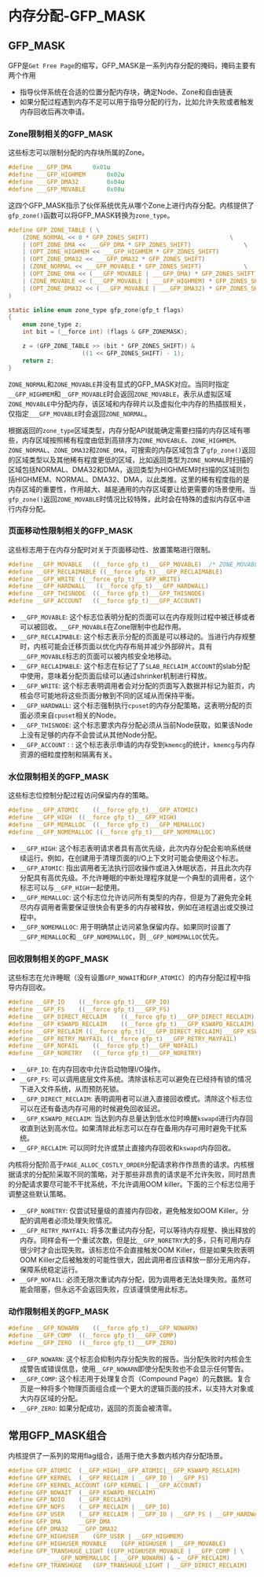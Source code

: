 # 内存分配-GFP_MASK

## GFP_MASK

GFP是`Get Free Page`的缩写，GFP_MASK是一系列内存分配的掩码，掩码主要有两个作用

- 指导伙伴系统在合适的位置分配内存块，确定Node、Zone和自由链表
- 如果分配过程遇到内存不足可以用于指导分配的行为，比如允许失败或者触发内存回收后再次申请。

### Zone限制相关的GFP_MASK

这些标志可以限制分配的内存块所属的Zone。

```c
#define ___GFP_DMA		0x01u
#define ___GFP_HIGHMEM		0x02u
#define ___GFP_DMA32		0x04u
#define ___GFP_MOVABLE		0x08u
```

这四个GFP_MASK指示了伙伴系统优先从哪个Zone上进行内存分配。内核提供了`gfp_zone()`函数可以将GFP_MASK转换为`zone_type`。

```c
#define GFP_ZONE_TABLE ( \
    (ZONE_NORMAL << 0 * GFP_ZONES_SHIFT)				       \
    | (OPT_ZONE_DMA << ___GFP_DMA * GFP_ZONES_SHIFT)		       \
    | (OPT_ZONE_HIGHMEM << ___GFP_HIGHMEM * GFP_ZONES_SHIFT)	       \
    | (OPT_ZONE_DMA32 << ___GFP_DMA32 * GFP_ZONES_SHIFT)		       \
    | (ZONE_NORMAL << ___GFP_MOVABLE * GFP_ZONES_SHIFT)		       \
    | (OPT_ZONE_DMA << (___GFP_MOVABLE | ___GFP_DMA) * GFP_ZONES_SHIFT)    \
    | (ZONE_MOVABLE << (___GFP_MOVABLE | ___GFP_HIGHMEM) * GFP_ZONES_SHIFT)\
    | (OPT_ZONE_DMA32 << (___GFP_MOVABLE | ___GFP_DMA32) * GFP_ZONES_SHIFT)\
)

static inline enum zone_type gfp_zone(gfp_t flags)
{
    enum zone_type z;
    int bit = (__force int) (flags & GFP_ZONEMASK);

    z = (GFP_ZONE_TABLE >> (bit * GFP_ZONES_SHIFT)) &
                     ((1 << GFP_ZONES_SHIFT) - 1);
    return z;
}
```

`ZONE_NORMAL`和`ZONE_MOVABLE`并没有显式的GFP_MASK对应。当同时指定`__GFP_HIGHMEM`和`__GFP_MOVABLE`时会返回`ZONE_MOVABLE`，表示从虚拟区域`ZONE_MOVABLE`中分配内存，该区域和内存碎片以及虚拟化中内存的热插拔相关，仅指定`___GFP_MOVABLE`时会返回`ZONE_NORMAL`。

根据返回的`zone_type`区域类型，内存分配API就能确定需要扫描的内存区域有哪些，内存区域按照稀有程度由低到高排序为`ZONE_MOVEABLE`、`ZONE_HIGHMEM`、`ZONE_NORMAL`、`ZONE_DMA32`和`ZONE_DMA`，可搜索的内存区域包含了`gfp_zone()`返回的区域类型以及其他稀有程度更低的区域，比如返回类型为`ZONE_NORMAL`时扫描的区域包括NORMAL、DMA32和DMA，返回类型为HIGHMEM时扫描的区域则包括HIGHMEM、NORMAL、DMA32、DMA，以此类推。这里的稀有程度指的是内存区域的重要性，作用越大、越是通用的内存区域要让给更需要的场景使用。当`gfp_zone()`返回`ZONE_MOVABLE`时情况比较特殊，此时会在特殊的虚拟内存区中进行内存分配。

### 页面移动性限制相关的GFP_MASK

这些标志用于在内存分配时对关于页面移动性、放置策略进行限制。

```c
#define __GFP_MOVABLE	((__force gfp_t)___GFP_MOVABLE)  /* ZONE_MOVABLE allowed */
#define __GFP_RECLAIMABLE ((__force gfp_t)___GFP_RECLAIMABLE)
#define __GFP_WRITE	((__force gfp_t)___GFP_WRITE)
#define __GFP_HARDWALL   ((__force gfp_t)___GFP_HARDWALL)
#define __GFP_THISNODE	((__force gfp_t)___GFP_THISNODE)
#define __GFP_ACCOUNT	((__force gfp_t)___GFP_ACCOUNT)
```

- `__GFP_MOVABLE`: 这个标志位表明分配的页面可以在内存规则过程中被迁移或者可以被回收。`__GFP_MOVABLE`在Zone限制中也起作用。
- `__GFP_RECLAIMABLE`: 这个标志表示分配的页面是可以移动的。当进行内存规整时，内核可能会迁移页面以优化内存布局并减少外部碎片。具有`__GFP_MOVABLE`标志的页面可以被内核安全地移动。
- `__GFP_RECLAIMABLE`: 这个标志在标记了了`SLAB_RECLAIM_ACCOUNT`的slab分配中使用，意味着分配页面后续可以通过shrinker机制进行释放。
- `__GFP_WRITE`: 这个标志表明调用者会对分配的页面写入数据并标记为脏页，内核会尽可能地将这些页面分散到不同的区域从而保持平衡。
- `__GFP_HARDWALL`: 这个标志强制执行`cpuset`的内存分配策略，这表明分配的页面必须来自`cpuset`相关的Node。
- `__GFP_THISNODE`: 这个标志要求内存分配必须从当前Node获取，如果该Node上没有足够的内存不会尝试从其他Node分配。
- `__GFP_ACCOUNT：`: 这个标志表示申请的内存受到`kmemcg`的统计，`kmemcg`与内存资源的细粒度控制和隔离有关。

### 水位限制相关的GFP_MASK

这些标志位控制分配过程访问保留内存的策略。

```c
#define __GFP_ATOMIC	((__force gfp_t)___GFP_ATOMIC)
#define __GFP_HIGH	((__force gfp_t)___GFP_HIGH)
#define __GFP_MEMALLOC	((__force gfp_t)___GFP_MEMALLOC)
#define __GFP_NOMEMALLOC ((__force gfp_t)___GFP_NOMEMALLOC)
```

- `__GFP_HIGH`: 这个标志表明请求者具有高优先级，此次内存分配会影响系统继续运行。例如，在创建用于清理页面的I/O上下文时可能会使用这个标志。
- `__GFP_ATOMIC`: 指出调用者无法执行回收操作或进入休眠状态，并且此次内存分配具有高优先级。不允许睡眠的中断处理程序就是一个典型的调用者，这个标志可以与`__GFP_HIGH`一起使用。
- `__GFP_MEMALLOC`: 这个标志位允许访问所有类型的内存，但是为了避免完全耗尽内存调用者需要保证很快会有更多的内存被释放，例如在进程退出或交换过程中。
- `__GFP_NOMEMALLOC`: 用于明确禁止访问紧急保留内存。如果同时设置了`__GFP_MEMALLOC`和`__GFP_NOMEMALLOC`，则`__GFP_NOMEMALLOC`优先。
  
### 回收限制相关的GPF_MASK

这些标志在允许睡眠（没有设置`GFP_NOWAIT`和`GFP_ATOMIC`）的内存分配过程中指导内存回收。

```c
#define __GFP_IO	((__force gfp_t)___GFP_IO)
#define __GFP_FS	((__force gfp_t)___GFP_FS)
#define __GFP_DIRECT_RECLAIM	((__force gfp_t)___GFP_DIRECT_RECLAIM) /* Caller can reclaim */
#define __GFP_KSWAPD_RECLAIM	((__force gfp_t)___GFP_KSWAPD_RECLAIM) /* kswapd can wake */
#define __GFP_RECLAIM ((__force gfp_t)(___GFP_DIRECT_RECLAIM|___GFP_KSWAPD_RECLAIM))
#define __GFP_RETRY_MAYFAIL	((__force gfp_t)___GFP_RETRY_MAYFAIL)
#define __GFP_NOFAIL	((__force gfp_t)___GFP_NOFAIL)
#define __GFP_NORETRY	((__force gfp_t)___GFP_NORETRY)
```

- `__GFP_IO`: 在内存回收中允许启动物理I/O操作。
- `__GFP_FS`: 可以调用底层文件系统。清除该标志可以避免在已经持有锁的情况下进入文件系统，从而预防死锁。
- `__GFP_DIRECT_RECLAIM`: 表明调用者可以进入直接回收模式。清除这个标志位可以在还有备选内存可用的时候避免回收延迟。
- `__GFP_KSWAPD_RECLAIM`: 当达到内存总量达到低水位时唤醒`kswapd`进行内存回收直到达到高水位。如果清除此标志可以在存在备用内存可用时避免干扰系统。
- `__GFP_RECLAIM`: 可以同时允许或禁止直接内存回收和`kswapd`内存回收。

内核将分配阶高于`PAGE_ALLOC_COSTLY_ORDER`分配请求称作作昂贵的请求。内核根据请求的分配阶采取不同的策略，对于那些非昂贵的请求是不允许失败，同时昂贵的分配请求要尽可能不干扰系统，不允许调用OOM killer。下面的三个标志位用于调整这些默认策略。

- `__GFP_NORETRY`: 仅尝试轻量级的直接内存回收，避免触发如OOM Killer。分配的调用者必须处理失败情况。
- `__GFP_RETRY_MAYFAIL`: 将多次重试内存分配，可以等待内存规整、换出释放的内存。同样会有一个重试次数，但是比`__GFP_NORETRY`大的多，只有可用内存很少时才会出现失败。该标志位不会直接触发OOM Killer，但是如果失败表明OOM Killer之后被触发的可能性很大，因此调用者应该释放一部分无用内存，保障系统稳定运行。
- `__GFP_NOFAIL`: 必须无限次重试内存分配，因为调用者无法处理失败。虽然可能会阻塞，但永远不会返回失败，应该谨慎使用此标志。

### 动作限制相关的GFP_MASK

```c
#define __GFP_NOWARN	((__force gfp_t)___GFP_NOWARN)
#define __GFP_COMP	((__force gfp_t)___GFP_COMP)
#define __GFP_ZERO	((__force gfp_t)___GFP_ZERO)
```

- `__GFP_NOWARN`: 这个标志会抑制内存分配失败的报告。当分配失败时内核会生成警告或错误信息，使用`__GFP_NOWARN`即使分配失败也不会显示任何警告。
- `__GFP_COMP`: 这个标志用于处理复合页（Compound Page）的元数据。复合页是一种将多个物理页面组合成一个更大的逻辑页面的技术，以支持大对象或大内存区域的分配。
- `__GFP_ZERO`: 如果分配成功，返回的页面会被清零。

## 常用GFP_MASK组合

内核提供了一系列的常用flag组合，适用于绝大多数内核内存分配场景。

```c
#define GFP_ATOMIC	(__GFP_HIGH|__GFP_ATOMIC|__GFP_KSWAPD_RECLAIM)
#define GFP_KERNEL	(__GFP_RECLAIM | __GFP_IO | __GFP_FS)
#define GFP_KERNEL_ACCOUNT (GFP_KERNEL | __GFP_ACCOUNT)
#define GFP_NOWAIT	(__GFP_KSWAPD_RECLAIM)
#define GFP_NOIO	(__GFP_RECLAIM)
#define GFP_NOFS	(__GFP_RECLAIM | __GFP_IO)
#define GFP_USER	(__GFP_RECLAIM | __GFP_IO | __GFP_FS | __GFP_HARDWALL)
#define GFP_DMA		__GFP_DMA
#define GFP_DMA32	__GFP_DMA32
#define GFP_HIGHUSER	(GFP_USER | __GFP_HIGHMEM)
#define GFP_HIGHUSER_MOVABLE	(GFP_HIGHUSER | __GFP_MOVABLE)
#define GFP_TRANSHUGE_LIGHT	((GFP_HIGHUSER_MOVABLE | __GFP_COMP | \
			 __GFP_NOMEMALLOC | __GFP_NOWARN) & ~__GFP_RECLAIM)
#define GFP_TRANSHUGE	(GFP_TRANSHUGE_LIGHT | __GFP_DIRECT_RECLAIM)
```
